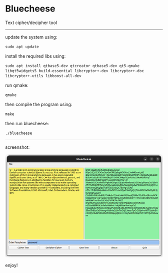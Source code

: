 # Bluecheese

Text cipher/decipher tool

---

update the system using:
```
sudo apt update
```
install the required libs using:
```
sudo apt install qtbase5-dev qtcreator qtbase5-dev qt5-qmake libqt5widgets5 build-essential libcrypto++-dev libcrypto++-doc libcrypto++-utils libboost-all-dev
```
run qmake:
```
qmake
```
then compile the program using:
```
make
```
then run bluecheese:
```
./bluecheese
```
---
screenshot:

![alt text](https://github.com/msbCyricTohoku/bluecheese/blob/main/resources/img.png)

enjoy!


